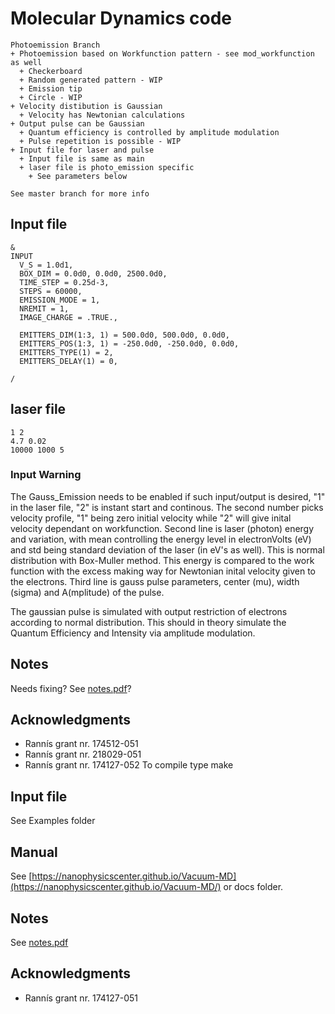 # Molecular Dynamics code
    
    Photoemission Branch
    + Photoemission based on Workfunction pattern - see mod_workfunction as well
      + Checkerboard
      + Random generated pattern - WIP
      + Emission tip
      + Circle - WIP
    + Velocity distibution is Gaussian
      + Velocity has Newtonian calculations
    + Output pulse can be Gaussian
      + Quantum efficiency is controlled by amplitude modulation
      + Pulse repetition is possible - WIP
    + Input file for laser and pulse
      + Input file is same as main
      + laser file is photo_emission specific
        + See parameters below
    
    See master branch for more info


## Input file
```
&
INPUT
  V_S = 1.0d1,
  BOX_DIM = 0.0d0, 0.0d0, 2500.0d0,
  TIME_STEP = 0.25d-3,
  STEPS = 60000,
  EMISSION_MODE = 1,
  NREMIT = 1,
  IMAGE_CHARGE = .TRUE.,

  EMITTERS_DIM(1:3, 1) = 500.0d0, 500.0d0, 0.0d0,
  EMITTERS_POS(1:3, 1) = -250.0d0, -250.0d0, 0.0d0,
  EMITTERS_TYPE(1) = 2,
  EMITTERS_DELAY(1) = 0,

/
```

## laser file
    1 2
    4.7 0.02
    10000 1000 5

### Input Warning
  The Gauss_Emission needs to be enabled if such input/output is desired, "1" in the laser file, "2" is instant start and continous.
  The second number picks velocity profile, "1" being zero initial velocity while "2" will give inital velocity dependant on workfunction.
  Second line is laser (photon) energy and variation, with mean controlling the energy level in electronVolts (eV) and std being standard deviation of the laser (in eV's as well). 
  This is normal distribution with Box-Muller method.
  This energy is compared to the work function with the excess making way for Newtonian inital velocity given to the electrons.
  Third line is gauss pulse parameters, center (mu), width (sigma) and A(mplitude) of the pulse. 
  
  The gaussian pulse is simulated with output restriction of electrons according to normal distribution. This should in theory simulate the Quantum Efficiency and Intensity via amplitude modulation.
      

## Notes
  Needs fixing?
  See [notes.pdf](doc/notes.pdf)?

## Acknowledgments

* Rannís grant nr. 174512-051
* Rannís grant nr. 218029-051
* Rannís grant nr. 174127-052
  To compile type make

## Input file
  See Examples folder

## Manual
  See [https://nanophysicscenter.github.io/Vacuum-MD](https://nanophysicscenter.github.io/Vacuum-MD/) or docs folder.

## Notes
  See [notes.pdf](notes/notes.pdf)

## Acknowledgments

* Rannís grant nr. 174127-051
